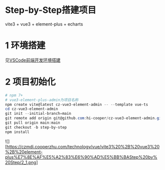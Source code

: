 # Step-by-Step搭建项目
vite3 + vue3 + element-plus + echarts

# 1 环境搭建

见[VSCode前端开发环境搭建](./VSCode前端开发环境搭建.md)

# 2 项目初始化

```powershell
# npm 7+
# vue3-element-plus-admin为项目名称
npm create vite@latest cz-vue3-element-admin -- --template vue-ts
cd cz-vue3-element-admin
git init --initial-branch=main
git remote add origin git@github.com:hi-cooper/cz-vue3-element-admin.git
git pull origin main:main
git checkout -b step-by-step
npm install
```

![][https://czmdi.cooperzhu.com/technology/vue/vite3%20%2B%20vue3%20%2B%20element-plus%E7%8E%AF%E5%A2%83%E6%90%AD%E5%BB%BAStep%20by%20Step/2_1.png]

